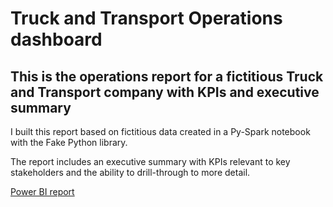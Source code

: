 # Truck and Transport Operations dashboard

## This is the operations report for a fictitious Truck and Transport company with KPIs and executive summary

I built this report based on fictitious data created in a Py-Spark notebook with the Fake Python library.

The report includes an executive summary with KPIs relevant to key stakeholders and the ability to drill-through to more detail.

[Power BI report](https://app.powerbi.com/view?r=eyJrIjoiZjQ5ODU2YWItNjZkNi00MDg4LTg4NzMtNDY5NzBiYTNlY2UyIiwidCI6ImFkODI0NDg1LWU0YzMtNGYzNS1iY2RjLTM4ZmY0OTlmNDQyYiJ9&embedImagePlaceholder=true)
